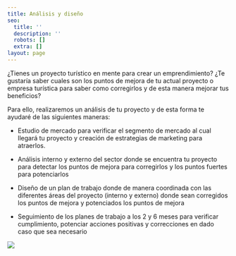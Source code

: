```yaml
---
title: Análisis y diseño
seo:
  title: ''
  description: ''
  robots: []
  extra: []
layout: page
---
```

¿Tienes un proyecto turístico en mente para crear un emprendimiento? ¿Te gustaría saber cuales son los puntos de mejora de tu actual proyecto o empresa turística para saber como corregirlos y de esta manera mejorar tus beneficios?

Para ello, realizaremos un análisis de tu proyecto y de esta forma te ayudaré de las siguientes maneras:

*   Estudio de mercado para verificar el segmento de mercado al cual llegará tu proyecto y creación de estrategias de marketing para atraerlos.

*   Análisis interno y externo del sector donde se encuentra tu proyecto para detectar los puntos de mejora para corregirlos y los puntos fuertes para potenciarlos

*   Diseño de un plan de trabajo donde de manera coordinada con las diferentes áreas del proyecto (interno y externo) donde sean corregidos los puntos de mejora y potenciados los puntos de mejora

*   Seguimiento de los planes de trabajo a los 2 y 6 meses para verificar cumplimiento, potenciar acciones positivas y correcciones en dado caso que sea necesario

![](/images/p%C3%A1g%20quien%20soy%20\(5\).png)
